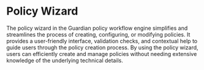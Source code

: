 # Policy Wizard

The policy wizard in the Guardian policy workflow engine simplifies and streamlines the process of creating, configuring, or modifying policies. It provides a user-friendly interface, validation checks, and contextual help to guide users through the policy creation process. By using the policy wizard, users can efficiently create and manage policies without needing extensive knowledge of the underlying technical details.
